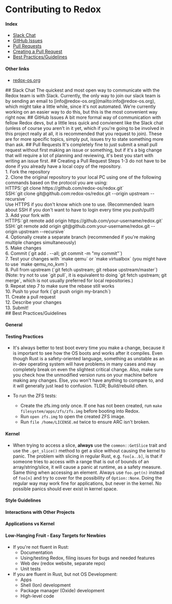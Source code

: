 # Contributing to Redox

<!-- TODO Write an introduction here -->

#### Index
- [Slack Chat](#slack)
- [GitHub Issues](#gh-issues)
- [Pull Requests](#prs)
- [Creating a Pull Request](#creating-a-pr)
- [Best Practices/Guidelines](#best-practices)

#### Other links
- [redox-os.org](http://redox-os.org)

<a name="slack"/>
## Slack Chat
The quickest and most open way to communicate with the Redox team is with Slack. Currently, the only way to join our slack team is by sending an email to [info@redox-os.org](mailto:info@redox-os.org), which might take a little while, since it's not automated. We're currently working on an easier way to do this, but this is the most convenient way right now.

<a name="gh-issues"/>
## GitHub Issues
A bit more formal way of communication with fellow Redox devs, but a little less quick and convienent like the Slack chat (unless of course you aren't in it yet, which if you're going to be involved in this project really at all, it is recommended that you request to join). These are for more specific topics, simply put, issues try to state something more than ask.

<a name="prs"/>
## Pull Requests
It's completely fine to just submit a small pull request without first making an issue or something, but if it's a big change that will require a lot of planning and reviewing, it's best you start with writing an issue first.

<a name="creating-a-pr"/>
## Creating a Pull Request
Steps 1-3 do not have to be done if you already have a local copy of the repository.<br>
1. Fork the repository<br>
2. Clone the original repository to your local PC using one of the following commands based on the protocol you are using:<br>
HTTPS:`git clone https://github.com/redox-os/redox.git`<br>
SSH:`git clone git@github.com:redox-os/redox.git --origin upstream --recursive`<br>
Use HTTPS if you don't know which one to use. (Recommended: learn about SSH if you don't want to have to login every time you push/pull!)<br>
3. Add your fork with<br>
HTTPS:`git remote add origin https://github.com/your-username/redox.git`<br>
SSH:`git remote add origin git@github.com:your-username/redox.git --origin upstream --recursive`<br>
4. Optionally create a separate branch (recommended if you're making multiple changes simultaneously)<br>
5. Make changes<br>
6. Commit (`git add . --all; git commit -m "my commit"`)<br>
7. Test your changes with `make qemu` or `make virtualbox` (you might have to use `make qemu_no_kvm`)<br>
8. Pull from upstream (`git fetch upstream; git rebase upstream/master`) (Note: try not to use `git pull`, it is equivalent to doing `git fetch upstream; git merge`, which is not usually preferred for local repositories.)<br>
9. Repeat step 7 to make sure the rebase still works<br>
10. Push to your fork (`git push origin my-branch`)<br>
11. Create a pull request<br>
12. Describe your changes<br>
13. Submit!<br>

<a name="best-practices"/>
## Best Practices/Guidelines
<!-- TODO add this section to the index/TOC -->

#### General
<!-- TODO fill out this section -->

#### Testing Practices

- It's always better to test boot every time you make a change, because it is important to see how the OS boots and works after it compiles. Even though Rust is a safety-oriented language, something as unstable as an in-dev operating system will have problems in many cases and may completely break on even the slightest critical change. Also, make sure you check how the unmodified version runs on your machine before making any changes. Else, you won't have anything to compare to, and it will generally just lead to confusion. TLDR; Build/rebuild often.

- To run the ZFS tests:
    - Create the zfs.img only once. If one has not been created, run `make filesystem/apps/zfs/zfs.img` before booting into Redox.
    - Run `open zfs.img` to open the created ZFS image.
    - Run `file /home/LICENSE.md` twice to ensure ARC isn't broken.

#### Kernel

- When trying to access a slice, **always** use the `common::GetSlice` trait and use the `.get_slice()` method to get a slice without causing the kernel to panic. The problem with slicing in regular Rust, e.g. `foo[a..b]`, is that if someone tries to access with a range that is out of bounds of an array/string/slice, it will cause a panic at runtime, as a safety measure. Same thing when accessing an element. Always use `foo.get(n)` instead of `foo[n]` and try to cover for the possibility of `Option::None`. Doing the regular way may work fine for applications, but never in the kernel. No possible panics should ever exist in kernel space.

#### Style Guidelines
<!-- TODO fill out this section -->

#### Interactions with Other Projects
<!-- TODO fill out this section -->

#### Applications vs Kernel
<!-- TODO fill out this section -->

#### Low-Hanging Fruit - Easy Targets for Newbies
<!-- TODO improve this section -->
- If you're not fluent in Rust:
    - Documentation
    - Using/testing Redox, filing issues for bugs and needed features
    - Web dev (redox website, separate repo)
    - Unit tests
- If you are fluent in Rust, but not OS Development:
    - Apps
    - Shell (Ion) development
    - Package manager (Oxide) development
    - High-level code
